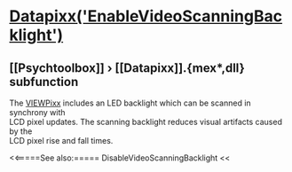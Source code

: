 # [Datapixx('EnableVideoScanningBacklight')](Datapixx-EnableVideoScanningBacklight) 
## [[Psychtoolbox]] &#8250; [[Datapixx]].{mex*,dll} subfunction


The [VIEWPixx](VIEWPixx) includes an LED backlight which can be scanned in synchrony with  
LCD pixel updates. The scanning backlight reduces visual artifacts caused by the  
LCD pixel rise and fall times.  
  


<<=====See also:=====
DisableVideoScanningBacklight
<<